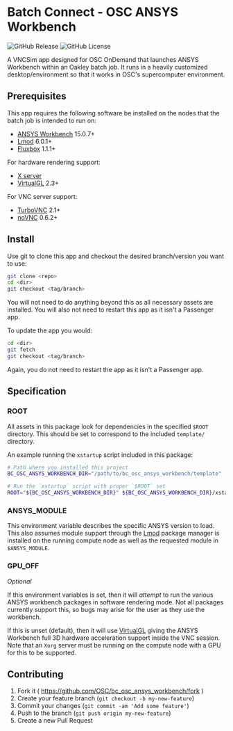 # Batch Connect - OSC ANSYS Workbench

![GitHub Release](https://img.shields.io/github/release/osc/bc_osc_ansys_workbench.svg)
![GitHub License](https://img.shields.io/github/license/osc/bc_osc_ansys_workbench.svg)

A VNCSim app designed for OSC OnDemand that launches ANSYS Workbench within an
Oakley batch job. It runs in a heavily customized desktop/environment so that
it works in OSC's supercomputer environment.

## Prerequisites

This app requires the following software be installed on the nodes that the
batch job is intended to run on:

- [ANSYS Workbench](http://www.ansys.com/products/platform) 15.0.7+
- [Lmod](https://www.tacc.utexas.edu/research-development/tacc-projects/lmod) 6.0.1+
- [Fluxbox](http://fluxbox.org/) 1.1.1+

For hardware rendering support:

- [X server](https://www.x.org/)
- [VirtualGL](http://www.virtualgl.org/) 2.3+

For VNC server support:

- [TurboVNC](http://www.turbovnc.org/) 2.1+
- [noVNC](https://github.com/novnc/noVNC) 0.6.2+

## Install

Use git to clone this app and checkout the desired branch/version you want to
use:

```sh
git clone <repo>
cd <dir>
git checkout <tag/branch>
```

You will not need to do anything beyond this as all necessary assets are
installed. You will also not need to restart this app as it isn't a Passenger
app.

To update the app you would:

```sh
cd <dir>
git fetch
git checkout <tag/branch>
```

Again, you do not need to restart the app as it isn't a Passenger app.

## Specification

### ROOT

All assets in this package look for dependencies in the specified `$ROOT`
directory. This should be set to correspond to the included `template/`
directory.

An example running the `xstartup` script included in this package:

```sh
# Path where you installed this project
BC_OSC_ANSYS_WORKBENCH_DIR="/path/to/bc_osc_ansys_workbench/template"

# Run the `xstartup` script with proper `$ROOT` set
ROOT="${BC_OSC_ANSYS_WORKBENCH_DIR}" ${BC_OSC_ANSYS_WORKBENCH_DIR}/xstartup
```

### ANSYS_MODULE

This environment variable describes the specific ANSYS version to load. This
also assumes module support through the
[Lmod](https://www.tacc.utexas.edu/research-development/tacc-projects/lmod)
package manager is installed on the running compute node as well as the
requested module in `$ANSYS_MODULE`.

### GPU_OFF

*Optional*

If this environment variables is set, then it will *attempt* to run the various
ANSYS workbench packages in software rendering mode. Not all packages currently
support this, so bugs may arise for the user as they use the workbench.

If this is unset (default), then it will use
[VirtualGL](http://www.virtualgl.org/) giving the ANSYS Workbench full 3D
hardware acceleration support inside the VNC session. Note that an `Xorg`
server must be running on the compute node with a GPU for this to be supported.

## Contributing

1. Fork it ( https://github.com/OSC/bc_osc_ansys_workbench/fork )
2. Create your feature branch (`git checkout -b my-new-feature`)
3. Commit your changes (`git commit -am 'Add some feature'`)
4. Push to the branch (`git push origin my-new-feature`)
5. Create a new Pull Request
